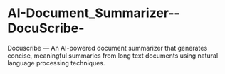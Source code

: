 # AI-Document_Summarizer--DocuScribe-
 Docuscribe — An AI-powered document summarizer that generates concise, meaningful summaries from long text documents using natural language processing techniques.
